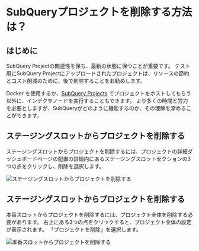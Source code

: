 # SubQueryプロジェクトを削除する方法は？

## はじめに

SubQuery Projectの関連性を保ち、最新の状態に保つことが重要です。 テスト用にSubQuery Projectにアップロードされたプロジェクトは、リソースの節約とコスト削減のために、後で削除することをお勧めします。

Docker を使用するか、[SubQuery Projects](https://project.subquery.network/) でプロジェクトをホストしてもらう以外に、インデクサノードを実行することもできます。 より多くの時間と労力を必要としますが、SubQueryがどのように機能するのか、その理解を深めることができます。

## ステージングスロットからプロジェクトを削除する

ステージングスロットからプロジェクトを削除するには、プロジェクトの詳細ダッシュボードページの配置の詳細内にあるステージングスロットセクションの3つの点をクリックし、削除を選択します。

![ステージングスロットからプロジェクトを削除する](/assets/img/delete_staging.png)

## ステージングスロットからプロジェクトを削除する

本番スロットからプロジェクトを削除するには、プロジェクト全体を削除する必要があります。 右上にある3つの点をクリックすると、プロジェクト全体の設定が表示されます。 「プロジェクトを削除」を選択します。

![本番スロットからプロジェクトを削除する](/assets/img/delete_production.png)